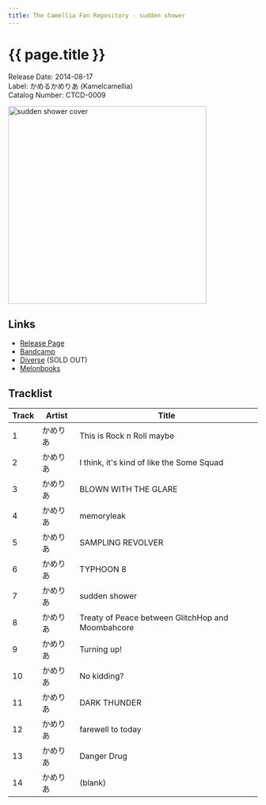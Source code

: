 ```yaml
---
title: The Camellia Fan Repository - sudden shower
---
```


# {{ page.title }}

Release Date: 2014-08-17  
Label: かめるかめりあ (Kamelcamellia)  
Catalog Number: CTCD-0009

<img src="https://f4.bcbits.com/img/a2168013449_0.jpg" alt="sudden shower cover" width="400" height="400">

## Links

* [Release Page](https://cametek.jp/suddenshower/)
* [Bandcamp](https://cametek.bandcamp.com/album/sudden-shower)
* [Diverse](https://diverse.direct/%E3%81%8B%E3%82%81%E3%82%8B%E3%81%8B%E3%82%81%E3%82%8A%E3%81%82/ctcd-009/) (SOLD OUT)
* [Melonbooks](https://www.melonbooks.co.jp/detail/detail.php?product_id=34379)

## Tracklist

Track | Artist | Title
------|--------|------
1 | かめりあ | This is Rock n Roll maybe
2 | かめりあ | I think, it's kind of like the Some Squad
3 | かめりあ | BLOWN WITH THE GLARE
4 | かめりあ | memoryleak
5 | かめりあ | SAMPLING REVOLVER
6 | かめりあ | TYPHOON 8
7 | かめりあ | sudden shower
8 | かめりあ | Treaty of Peace between GlitchHop and Moombahcore
9 | かめりあ | Turning up!
10 | かめりあ | No kidding?
11 | かめりあ | DARK THUNDER
12 | かめりあ | farewell to today
13 | かめりあ | Danger Drug
14 | かめりあ | (blank)
